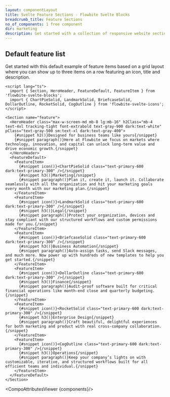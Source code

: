 ```yaml
---
layout: componentLayout
title: Svelte Feature Sections - Flowbite Svelte Blocks
breadcrumb_title: Feature Sections
no_of_components: 1 free component
dir: marketing
description: Get started with a collection of responsive website sections built with Tailwind CSS to showcase a list of features that your product or company offers.
---
```


<script>
  import { TableProp, TableDefaultRow, CompoAttributesViewer } from '../utils'
  import componentData1 from '../component-data/HeroHeader.json'
  import componentData2 from '../component-data/FeatureDefault.json'
  import componentData3 from '../component-data/FeatureItem.json'
  import componentData4 from '../component-data/Section.json'
  const components = 'HeroHeader, FeatureDefault, FeatureItem, Section'
</script>

## Default feature list

Get started with this default example of feature items based on a grid layout where you can show up to three items on a row featuring an icon, title and description.

```svelte example
<script lang="ts">
  import { Section, HeroHeader, FeatureDefault, FeatureItem } from 'flowbite-svelte-blocks';
  import { ChartPieSolid, LandmarkSolid, BriefcaseSolid, DollarOutline, RocketSolid, CogOutline } from 'flowbite-svelte-icons';
</script>

<Section name="feature">
  <HeroHeader class="max-w-screen-md mb-8 lg:mb-16" h2Class="mb-4 text-4xl tracking-tight font-extrabold text-gray-900 dark:text-white" pClass="text-gray-500 sm:text-xl dark:text-gray-400">
    {#snippet h2()}Designed for business teams like yours{/snippet}
    {#snippet paragraph()}Here at Flowbite we focus on markets where technology, innovation, and capital can unlock long-term value and drive economic growth.{/snippet}
  </HeroHeader>
  <FeatureDefault>
    <FeatureItem>
      {#snippet icon()}<ChartPieSolid class="text-primary-600 dark:text-primary-300" />{/snippet}
      {#snippet h3()}Marketing{/snippet}
      {#snippet paragraph()}Plan it, create it, launch it. Collaborate seamlessly with all the organization and hit your marketing goals every month with our marketing plan.{/snippet}
    </FeatureItem>
    <FeatureItem>
      {#snippet icon()}<LandmarkSolid class="text-primary-600 dark:text-primary-300" />{/snippet}
      {#snippet h3()}Legal{/snippet}
      {#snippet paragraph()}Protect your organization, devices and stay compliant with our structured workflows and custom permissions made for you.{/snippet}
    </FeatureItem>
    <FeatureItem>
      {#snippet icon()}<BriefcaseSolid class="text-primary-600 dark:text-primary-300" />{/snippet}
      {#snippet h3()}Business Automation{/snippet}
      {#snippet paragraph()}Auto-assign tasks, send Slack messages, and much more. Now power up with hundreds of new templates to help you get started.{/snippet}
    </FeatureItem>
    <FeatureItem>
      {#snippet icon()}<DollarOutline class="text-primary-600 dark:text-primary-300" />{/snippet}
      {#snippet h3()}Finance{/snippet}
      {#snippet paragraph()}Audit-proof software built for critical financial operations like month-end close and quarterly budgeting.{/snippet}
    </FeatureItem>
    <FeatureItem>
      {#snippet icon()}<RocketSolid class="text-primary-600 dark:text-primary-300" />{/snippet}
      {#snippet h3()}Enterprise Design{/snippet}
      {#snippet paragraph()}Craft beautiful, delightful experiences for both marketing and product with real cross-company collaboration.{/snippet}
    </FeatureItem>
    <FeatureItem>
      {#snippet icon()}<CogOutline class="text-primary-600 dark:text-primary-300" />{/snippet}
      {#snippet h3()}Operations{/snippet}
      {#snippet paragraph()}Keep your company’s lights on with customizable, iterative, and structured workflows built for all efficient teams and individual.{/snippet}
    </FeatureItem>
  </FeatureDefault>
</Section>
```

<CompoAttributesViewer {components}/>
